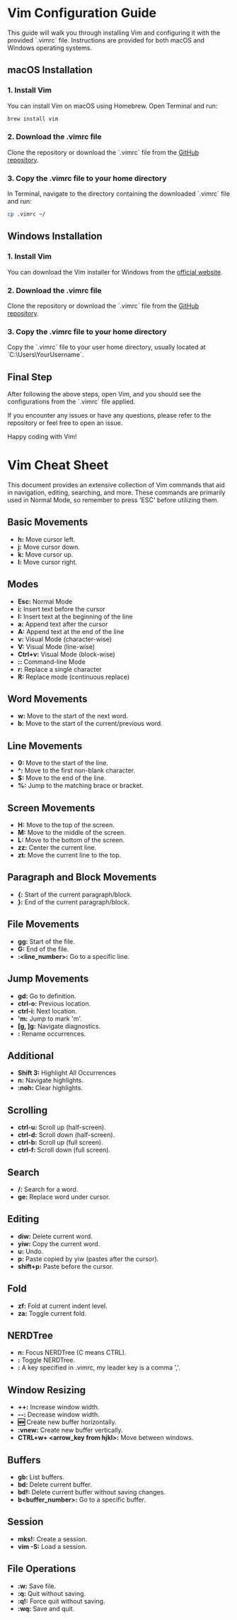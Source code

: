 
# Vim Configuration Guide

This guide will walk you through installing Vim and configuring it with the provided \`.vimrc\` file. Instructions are provided for both macOS and Windows operating systems.

## macOS Installation

### 1. Install Vim
You can install Vim on macOS using Homebrew. Open Terminal and run:
```bash copy
brew install vim
```

### 2. Download the .vimrc file
Clone the repository or download the \`.vimrc\` file from the [GitHub repository](https://github.com/servetgulnaroglu/vim-config/blob/main/.vimrc).

### 3. Copy the .vimrc file to your home directory
In Terminal, navigate to the directory containing the downloaded \`.vimrc\` file and run:
```bash copy
cp .vimrc ~/
```

## Windows Installation

### 1. Install Vim
You can download the Vim installer for Windows from the [official website](https://www.vim.org/download.php).

### 2. Download the .vimrc file
Clone the repository or download the \`.vimrc\` file from the [GitHub repository](https://github.com/servetgulnaroglu/vim-config/blob/main/.vimrc).

### 3. Copy the .vimrc file to your home directory
Copy the \`.vimrc\` file to your user home directory, usually located at \`C:\\Users\\YourUsername\`.

## Final Step
After following the above steps, open Vim, and you should see the configurations from the \`.vimrc\` file applied.

If you encounter any issues or have any questions, please refer to the repository or feel free to open an issue.

Happy coding with Vim!




# Vim Cheat Sheet

This document provides an extensive collection of Vim commands that aid in navigation, editing, searching, and more. These commands are primarily used in Normal Mode, so remember to press 'ESC' before utilizing them.

## Basic Movements
- **h:** Move cursor left.
- **j:** Move cursor down.
- **k:** Move cursor up.
- **l:** Move cursor right.

## Modes
- **Esc:** Normal Mode
- **i:** Insert text before the cursor
- **I:** Insert text at the beginning of the line
- **a:** Append text after the cursor
- **A:** Append text at the end of the line
- **v:** Visual Mode (character-wise)
- **V:** Visual Mode (line-wise)
- **Ctrl+v:** Visual Mode (block-wise)
- **::** Command-line Mode
- **r:** Replace a single character
- **R:** Replace mode (continuous replace)

## Word Movements
- **w:** Move to the start of the next word.
- **b:** Move to the start of the current/previous word.

## Line Movements
- **0:** Move to the start of the line.
- **^:** Move to the first non-blank character.
- **$:** Move to the end of the line.
- **%:** Jump to the matching brace or bracket.

## Screen Movements
- **H:** Move to the top of the screen.
- **M:** Move to the middle of the screen.
- **L:** Move to the bottom of the screen.
- **zz:** Center the current line.
- **zt:** Move the current line to the top.

## Paragraph and Block Movements
- **{:** Start of the current paragraph/block.
- **}:** End of the current paragraph/block.

## File Movements
- **gg:** Start of the file.
- **G:** End of the file.
- **:<line_number>:** Go to a specific line.

## Jump Movements
- **gd:** Go to definition.
- **ctrl-o:** Previous location.
- **ctrl-i:** Next location.
- **'m:** Jump to mark 'm'.
- **[g, ]g:** Navigate diagnostics.
- **<F2>:** Rename occurrences.

## Additional
- **Shift 3:** Highlight All Occurrences
- **n:** Navigate highlights.
- **:noh:** Clear highlights.

## Scrolling
- **ctrl-u:** Scroll up (half-screen).
- **ctrl-d:** Scroll down (half-screen).
- **ctrl-b:** Scroll up (full screen).
- **ctrl-f:** Scroll down (full screen).

## Search
- **/<word>:** Search for a word.
- **ge:** Replace word under cursor.

## Editing
- **diw:** Delete current word.
- **yiw:** Copy the current word.
- **u:** Undo.
- **p:** Paste copied by yiw (pastes after the cursor).
- **shift+p:** Paste before the cursor.

## Fold
- **zf:** Fold at current indent level.
- **za:** Toggle current fold.

## NERDTree
- **<leader>n:** Focus NERDTree (C means CTRL).
- **<C-n>:** Toggle NERDTree.
- **<leader>:** A key specified in .vimrc, my leader key is a comma ','.

## Window Resizing
- **++:** Increase window width.
- **--:** Decrease window width.
- **:new:** Create new buffer horizontally.
- **:vnew:** Create new buffer vertically.
- **CTRL+w+ <arrow_key from hjkl>:** Move between windows.

## Buffers
- **gb:** List buffers.
- **bd:** Delete current buffer.
- **bd!:** Delete current buffer without saving changes.
- **b<buffer_number>:** Go to a specific buffer.

## Session
- **mks!:** Create a session.
- **vim -S:** Load a session.

## File Operations
- **:w:** Save file.
- **:q:** Quit without saving.
- **:q!:** Force quit without saving.
- **:wq:** Save and quit.
